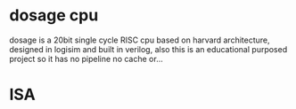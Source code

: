 # dosage cpu
dosage is a 20bit single cycle RISC cpu based on harvard architecture,
designed in logisim and built in verilog, 
also this is an educational purposed project so it has no pipeline no cache or... 

# ISA
